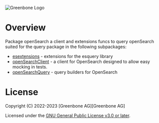 ![Greenbone Logo](https://www.greenbone.net/wp-content/uploads/gb_new-logo_horizontal_rgb_small.png)

# Overview

Package openSearch a client and extensions funcs to query openSearch suited for the query package in the following
subpackages:

* [esextensions](esextensions/README.md) - extensions for the esquery library
* [openSearchClient](openSearchClient/README.md) - a client for OpenSearch designed to allow easy mocking in tests.
* [openSearchQuery](openSearchQuery/README.md) - query builders for OpenSearch

# License

Copyright (C) 2022-2023 [Greenbone AG][Greenbone AG]

Licensed under the [GNU General Public License v3.0 or later](../../LICENSE).


